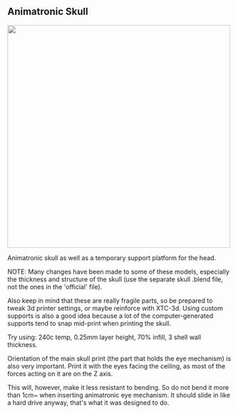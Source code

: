 ## Animatronic Skull

<a href="url"><img src="https://github.com/misses-robot/Sylvie-The-Robot/blob/master/blender/stable/animatronic-skull/Screenshot%20from%202019-03-16%2017-37-18.png" width="500" ></a>

Animatronic skull as well as a temporary support platform for the head.

NOTE: Many changes have been made to some of these models, especially the thickness and structure of the skull (use the separate skull .blend file, not the ones in the 'official' file). 

Also keep in mind that these are really fragile parts, so be prepared to tweak 3d printer settings, or maybe reinforce with XTC-3d. Using custom supports is also a good idea because a lot of the computer-generated supports tend to snap mid-print when printing the skull.

Try using: 240c temp, 0.25mm layer height, 70% infill, 3 shell wall thickness.

Orientation of the main skull print (the part that holds the eye mechanism) is also very important. Print it with the eyes facing the ceiling, as most of the forces acting on it are on the Z axis.

This will, however, make it less resistant to bending. So do not bend it more than 1cm~ when inserting animatronic eye mechanism. It should slide in like a hard drive anyway, that's what it was designed to do.
